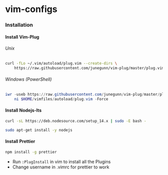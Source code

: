 # vim-configs

### Installation

#### Install Vim-Plug

###### Unix

```sh
curl -fLo ~/.vim/autoload/plug.vim --create-dirs \
    https://raw.githubusercontent.com/junegunn/vim-plug/master/plug.vim
```
###### Windows (PowerShell)

```powershell
iwr -useb https://raw.githubusercontent.com/junegunn/vim-plug/master/plug.vim |`
    ni $HOME/vimfiles/autoload/plug.vim -Force
```
#### Install Nodejs-lts

```sh
curl -sL https://deb.nodesource.com/setup_14.x | sudo -E bash -
```
```sh
sudo apt-get install -y nodejs
```
#### Install Prettier
```sh
npm install -g prettier
```

- Run `:PlugInstall` in vim to install all the Plugins
- Change username in .vimrc for prettier to work
